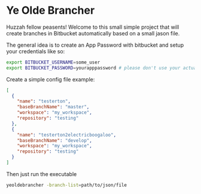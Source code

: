 # Ye Olde Brancher
Huzzah fellow peasents! Welcome to this small simple project that will create branches in Bitbucket automatically based on a small jason file.

The general idea is to create an App Password with bitbucket and setup your credentials like so: 
```bash
export BITBUCKET_USERNAME=some_user
export BITBUCKET_PASSWORD=yourapppassword # please don't use your actual atlassian password
```

Create a simple config file example:
```json
[
  {
    "name": "testerton",
    "baseBranchName": "master",
    "workspace": "my_workspace",
    "repository": "testing"
  },
  {
    "name": "testerton2electricboogaloo",
    "baseBranchName": "develop",
    "workspace": "my_workspace",
    "repository": "testing"
  }
]
```

Then just run the executable
```bash
yeoldebrancher -branch-list=path/to/json/file
```